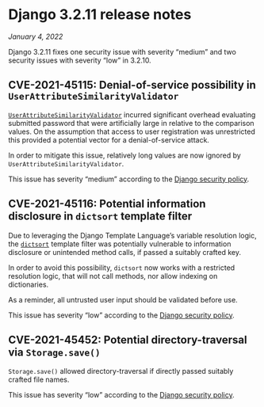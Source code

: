 # Django 3.2.11 release notes

*January 4, 2022*

Django 3.2.11 fixes one security issue with severity “medium” and two security
issues with severity “low” in 3.2.10.

## CVE-2021-45115: Denial-of-service possibility in `UserAttributeSimilarityValidator`

[`UserAttributeSimilarityValidator`](../topics/auth/passwords.md#django.contrib.auth.password_validation.UserAttributeSimilarityValidator) incurred significant overhead
evaluating submitted password that were artificially large in relative to the
comparison values. On the assumption that access to user registration was
unrestricted this provided a potential vector for a denial-of-service attack.

In order to mitigate this issue, relatively long values are now ignored by
`UserAttributeSimilarityValidator`.

This issue has severity “medium” according to the [Django security policy](../internals/security.md#security-disclosure).

## CVE-2021-45116: Potential information disclosure in `dictsort` template filter

Due to leveraging the Django Template Language’s variable resolution logic, the
[`dictsort`](../ref/templates/builtins.md#std-templatefilter-dictsort) template filter was potentially vulnerable to information
disclosure or unintended method calls, if passed a suitably crafted key.

In order to avoid this possibility, `dictsort` now works with a restricted
resolution logic, that will not call methods, nor allow indexing on
dictionaries.

As a reminder, all untrusted user input should be validated before use.

This issue has severity “low” according to the [Django security policy](../internals/security.md#security-disclosure).

## CVE-2021-45452: Potential directory-traversal via `Storage.save()`

`Storage.save()` allowed directory-traversal if directly passed suitably
crafted file names.

This issue has severity “low” according to the [Django security policy](../internals/security.md#security-disclosure).

